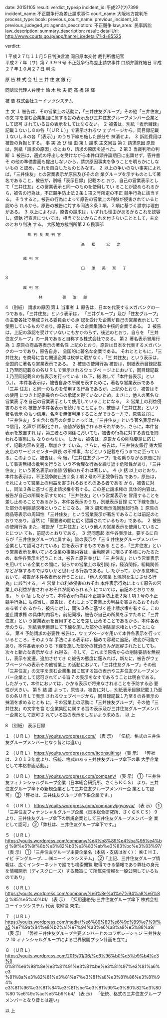 
date: 20151105
result: 
verdict_type:ip
incident_id: 平成27(ワ)7399
incident_name: 不正競争行為差止請求事件
court_name: 大阪地方裁判所
process_type:
book: 
previous_court_name:
previous_incident_id:
previous_judeged_at:
agenda_description:  不正競争
law_area:  民事訴訟
law_description: 
summary_description: 
result: 
detailUrl: http://www.courts.go.jp/app/hanrei_jp/detail7?id=85525

verdict:

 1 
平成２７年１１月５日判決言渡 同日原本交付 裁判所書記官  
平成２７年（ワ）第７３９９号 不正競争行為差止請求事件 
口頭弁論終結日 平成２７年１０月２７日 
判      決 
               
原   告         株 式 会 社 三 井 住 友 銀 行 
               
同訴訟代理人弁護士     鈴   木   秋   夫 
              同             髙   橋   瑛   輝 
               
被   告         株式会社ユーイッツシステム 
              
主      文 
 １ 被告は，その営業上の活動に，「三井住友グループ」その他「三井住友」の文
字を含む企業集団に属する旨の表示及び三井住友グループメンバー企業として認可
されている旨の表示をしてはならない。 
 ２ 被告は，別紙「表示目録」記載１ないし８の各「（ＵＲＬ）」で表示されるウ
ェブページから，同目録記載１ないし８の各「（表示）」のうち下線を施した部分を
抹消せよ。 
 ３ 訴訟費用は被告の負担とする。 
事 実 及 び 理 由 
第１ 請求 
   主文同旨 
第２ 請求原因 
   原告は，別紙「請求の原因」のとおり，請求の原因を述べた。 
 2 
第３ 当裁判所の判断 
 １ 被告は，適式の呼出しを受けながら本件口頭弁論期日に出頭せず，答弁書そ
の他の準備書面も提出しないから，請求原因事実を争うことを明らかにしないもの
と認め，これを自白したものとみなす。 
２ 以上の争いのない事実によれば，「三井住友」との営業表示が原告及びその企
業グループを示すものとして著名であること，被告が，別紙「表示目録」記載のと
おり，自己の営業表示として「三井住友」との営業表示と同一のものを使用してい
ることが認められるから，被告の行為は，不正競争防止法２条１項２号所定の不正
競争行為に該当する。 
 そうすると，被告の行為によって原告の営業上の利益が侵害されていると認めら
れるから，原告の被告に対する同法３条１項，２項に基づく請求は理由がある。 
 ３ 以上によれば，原告の請求は，いずれも理由があるからこれを認容し，仮執
行宣言については，相当でないからこれを付さないこととして，主文のとおり判決
する。 
          大阪地方裁判所第２６民事部 
  
              裁 判 長 裁 判 官 
                                    
                                      髙   松     宏   之 
 
 
            裁 判 官 
                                    
                                      田   原   美   奈   子 
 
 3 
 
            裁 判 官 
                                    
                   林         啓   治   郎 
 
  
 4 
（別紙） 
請求の原因 
第１ 当事者 
 １ 原告は，日本を代表するメガバンクの一つである。「三井住友」という表示は，
「三井グループ」及び「住友グループ」の主要各社で構成される委員会から承
認を受けた企業が自己の営業表示として使用しているものであり，原告は，そ
の企業集団の中核的企業である。 
 ２ 被告は，上記の承認を受けていないにもかかわらず，後述のとおり，自らを
「三井住友グループ」の一員であると自称する株式会社である。 
第２ 著名表示冒用行為 
 １ 原告の商品等表示の著名性 
   上記のとおり，原告は日本を代表するメガバンクの一つであり，原告自身，
全国的に著名な企業である。 
   それととともに，「三井住友」を商号に含む関連企業は枚挙に暇がなく，「三
井住友」という表示は，全国的に著名な営業表示である。 
 ２ 被告の使用行為 
   被告は，別紙表示目録記載１乃至同記載８の各ＵＲＬで表示されるウェブペ
ージ上において，同目録記載１乃至同記載８の各表示を行っている（以下，総
称して「本件各表示」という。）。 
   本件各表示は，被告自身の所属を表すために，著名な営業表示である「三井
住友」と同一のものを使用する行為であるが，上記のとおり，被告はその使用
につき上記委員会からの承認を得ていないため，まさに，他人の著名な営業表
示を自己の営業表示として使用していることになる。 
 ３ 営業上の利益侵害のおそれ 
   被告が本件各表示を続けることにより，被告は「三井住友」という著名表示
のもつ信用，名声を無償利用することができる一方で，原告並びに「三井住友」
 5 
を含む商号の企業にとっては，「三井住友」という著名表示がもつ信用，名声が
稀釈化され，価値が毀損されるおそれがあり，さらに，本件各表示を放置すれ
ば，第三者との関係においても，被告の行為に対する責任を問われる事態にも
なりかねない。 
   しかも，被告は，原告からの削除要請に応じず，記載内容も変遷，増加させ
ている。さらに，被告は，「三井住友銀行 東大阪支店のサービスセンター課長
の不祥事」などという記載を行うまでに至っている。このように，被告は，今
後，「三井住友グループ」を名乗りながら原告に対して事実無根の批判を行うと
いう不合理な行為を繰り返す危険性があり，「三井住友」という著名表示の価値
毀損のおそれは著しい。 
 ４ 小 括 
   以上のとおり，本件各表示は，不正競争防止法２条１項２号の不正競争行為
であり，原告は，それによって営業上の利益を害されるおそれのある者である
から，被告に対し，同法３条に基づく差止請求権を有する。この差止請求権の
具体的内容は，被告が自己の所属を示すために「三井住友」という営業表示を
冒用することを差し止めることであるから，本件各表示のうち，別紙表示目録
にて下線を施した部分の削除請求権ということになる。 
第３ 周知表示混同惹起行為 
 １ 原告の商品等表示の周知性 
  「三井住友」という営業表示が著名であることは前記のとおりであり，当然
に「需要者の間に広く認識されているもの」である。 
 ２ 被告の使用行為 
   また，被告が「三井住友」という他人の営業表示を使用していることについ
ても，前記のとおりである。 
 ３ 混同惹起 
  本件各表示は，要するに自らが「三井住友グループに属する」旨の表示や「三
 6 
井住友グループメンバー企業として認可されている」旨を表示するものである
ところ，「三井住友」という営業表示を用いている企業の事業内容は，金融関連
に限らず多岐にわたるため，本件各表示を行うことは，被告と原告並びに「三
井住友」という営業表示を用いている企業との間に，何らかの営業上の取引関
係，経済関係，組織関係などが存するのではないかと思わせる行為である。し
たがって，かかる意味において，被告が本件各表示を行うことは，「他人の営業
と混同を生じさせる行為」に該当する。 
 ４ 営業上の利益侵害のおそれ 
   本件表示行為によって原告の営業上の利益が害されるおそれが認められる点
については，前記のとおりである。 
 ５ 小 括 
   したがって，本件表示行為は不正競争防止法２条１項１号の不正競争行為に
も該当し，原告は，それによって営業上の利益を害されるおそれのある者であ
るから，被告に対し，同法３条に基づく差止請求権を有する。この差止請求権
の具体的内容も，前記同様，被告が自己の所属を示すために「三井住友」とい
う営業表示を冒用することを差し止めることであるから，本件各表示のうち，
別紙表示目録にて下線を施した部分の削除請求権ということになる。 
第４ 予防請求の必要性 
   被告は，ウェブページを用いて本件各表示を行っているところ，そのような
手法による表示は，極めて容易に追記，改変が可能であり，本件各表示のうち
下線を施した部分の抹消のみが認容されたとしても，次々と新たな表示がなさ
れ得る。 
   そして，これまで原告からの削除要請を無視し，表示を変遷，追加させてき
た被告の態度に鑑みれば，新たに，被告がウェブページへの表示その他営業上
の活動において，「三井住友グループ」その他「三井住友」の文字を含む企業集
団に属する旨の表示や三井住友グループメンバー企業として認可されている旨
 7 
の表示をなすであろうことは明白である。 
   したがって，本件においては，かかる表示が将来なされることを予防する必
要性が大きい。 
第５ 結 語 
   よって，原告は，被告に対し，別紙表示目録記載１乃至８の各ＵＲＬで表示
されるウェブページから，同目録記載１乃至８の各表示の抹消を求めるととも
に，その営業上の活動に「三井住友グループ」その他「三井住友」の文字を含
む企業集団に属する旨の表示及び三井住友グループメンバー企業として認可さ
れている旨の表示をしないよう求める。 
                                 以 上 
 
  
 8 
（別紙） 
表示目録 
 
１ （ＵＲＬ） 
 https://youits.wordpress.com/ 
  （表 示） 
 「伝統、格式の三井住友グループメンバーとなり昔とは違い」 
 
２ （ＵＲＬ） 
 https://youits.wordpress.com/itconsulting/ 
  （表 示） 
「弊社は、２０１３年度より、伝統、格式のある三井住友グループ傘下の準
大手企業として本格参画活動。」 
 
３ （ＵＲＬ） 
https://youits.wordpress.com/company/ 
  （表 示） 
①「三井住友フィナンシャルグループ企業（日本総合研究所、さくらＫＣＳ）
より、三井住友グループ傘下の新規企業として三井住友グループメンバー企
業として認可」 
②「弊社は、三井住友グループ傘下系企業です。」 
     
４ （ＵＲＬ） 
https://youits.wordpress.com/company/jigyosya/ 
  （表 示） 
①「三井住友フィナンシャルグループ企業（日本総合研究所、さくらＫＣＳ）
 9 
より、三井住友グループ傘下の新規企業として三井住友グループメンバー企
業として認可」 
②「弊社は、三井住友グループ傘下です。」 
 
５ （ＵＲＬ） 
https://youits.wordpress.com/company/%e4%b8%89%e4%ba%95%e4%bd
%8f%e5%8f%8b%e3%82%b0%e3%83%ab%e3%83%bc%e3%83%97/ 
  （表 示） 
①「三井住友グループ主要企業名（本店・支店は省く）： ㈱ＩＨＩ、イビ
デングループ……㈱ユーイッツシステム」 
②「上記、三井住友グループ情報は、広くインターネットで誰でも検索閲覧
取得できる情報であり弊社の身元を情報開示（ディスクローズ）する趣旨に
て所属先情報を一般公開しているものであり」 
 
６ （ＵＲＬ） 
https://youits.wordpress.com/company/%e6%8e%a1%e7%94%a8%e6%83
%85%e5%a0%b1/ 
  （表 示） 
「採用連絡先:三井住友グループ傘下 株式会社ユーイッツシステム 代表
取締役 東栄」 
 
７ （ＵＲＬ） 
https://youits.wordpress.com/media/%e6%89%80%e6%9c%89%e7%9f%a5
%e7%9a%84%e8%b2%a1%e7%94%a3%e6%a8%a9%e5%88%a9/ 
  （表 示） 
「弊社三井住友グループ主要メンバーとのコラボレーション 三井住友フ
 10 
ィナンシャルグループによる世界展開プラン計画を立て」 
 
８ （ＵＲＬ） 
https://youits.wordpress.com/2015/01/06/%e6%96%b0%e5%b9%b4%e3%8
0%81%e6%98%8e%e3%81%91%e3%81%be%e3%81%97%e3%81%a6%e3
%81%8a%e3%82%81%e3%81%a7%e3%81%a8%e3%81%86%e3%81%94%
e3%81%96%e3%81%84%e3%81%be%e3%81%99%e3%80%82%e3%80%80
%e6%9c%ac%e5%b9%b4/ 
  （表 示） 
 「伝統、格式の三井住友グループメンバーとなり昔とは違い」 
 
以 上 

                    